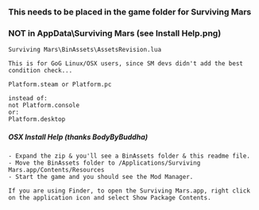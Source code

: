 ### This needs to be placed in the game folder for Surviving Mars
### NOT in AppData\Surviving Mars (see Install Help.png)

```
Surviving Mars\BinAssets\AssetsRevision.lua

This is for GoG Linux/OSX users, since SM devs didn't add the best condition check...

Platform.steam or Platform.pc

instead of:
not Platform.console
or:
Platform.desktop
```

##### OSX Install Help (thanks BodyByBuddha)
```
- Expand the zip & you'll see a BinAssets folder & this readme file.
- Move the BinAssets folder to /Applications/Surviving Mars.app/Contents/Resources
- Start the game and you should see the Mod Manager.

If you are using Finder, to open the Surviving Mars.app, right click on the application icon and select Show Package Contents.
```
